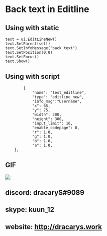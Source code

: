 # Back text in Editline

## Using with static 
```
text = ui.EditLineNew()
text.SetParent(self)
text.SetInfoMessage("back text")
text.SetPosition(0,0)
text.SetFocus()
text.Show()
```

## Using with script 
```
        {	
            "name": "test_editline",
            "type": "editline_new",
            "info_msg":"Username",
            "x": 65,
            "y": 75,
            "width": 300,
            "height": 300,
            "input_limit": 16,
            "enable_codepage": 0,
            "r": 1.0,
            "g": 1.0,
            "b": 1.0,
            "a": 1.0,
	},
```

## GIF
![](https://gyazo.com/5967b311cd847e5756ec1e4fb5670e94)


## discord: dracaryS#9089
## skype: kuun_12
## website: http://dracarys.work
